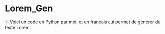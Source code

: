 # Lorem_Gen
✨ Voici un code en Python par moi, et en français qui permet de générer du texte Lorem.
